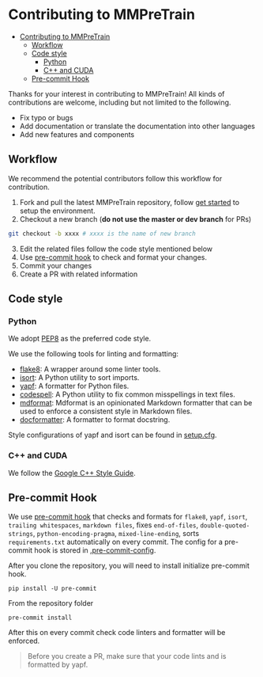 # Contributing to MMPreTrain

- [Contributing to MMPreTrain](#contributing-to-mmpretrain)
  - [Workflow](#workflow)
  - [Code style](#code-style)
    - [Python](#python)
    - [C++ and CUDA](#c-and-cuda)
  - [Pre-commit Hook](#pre-commit-hook)

Thanks for your interest in contributing to MMPreTrain! All kinds of contributions are welcome, including but not limited to the following.

- Fix typo or bugs
- Add documentation or translate the documentation into other languages
- Add new features and components

## Workflow

We recommend the potential contributors follow this workflow for contribution.

1. Fork and pull the latest MMPreTrain repository, follow [get started](https://mmpretrain.readthedocs.io/en/latest/get_started.html) to setup the environment.
2. Checkout a new branch (**do not use the master or dev branch** for PRs)

```bash
git checkout -b xxxx # xxxx is the name of new branch
```

3. Edit the related files follow the code style mentioned below
4. Use [pre-commit hook](https://pre-commit.com/) to check and format your changes.
5. Commit your changes
6. Create a PR with related information

## Code style

### Python

We adopt [PEP8](https://www.python.org/dev/peps/pep-0008/) as the preferred code style.

We use the following tools for linting and formatting:

- [flake8](https://github.com/PyCQA/flake8): A wrapper around some linter tools.
- [isort](https://github.com/timothycrosley/isort): A Python utility to sort imports.
- [yapf](https://github.com/google/yapf): A formatter for Python files.
- [codespell](https://github.com/codespell-project/codespell): A Python utility to fix common misspellings in text files.
- [mdformat](https://github.com/executablebooks/mdformat): Mdformat is an opinionated Markdown formatter that can be used to enforce a consistent style in Markdown files.
- [docformatter](https://github.com/myint/docformatter): A formatter to format docstring.

Style configurations of yapf and isort can be found in [setup.cfg](https://github.com/VBTI-development/onedl-mmpretrainl-mmpretrain/blob/main/setup.cfg).

### C++ and CUDA

We follow the [Google C++ Style Guide](https://google.github.io/styleguide/cppguide.html).

## Pre-commit Hook

We use [pre-commit hook](https://pre-commit.com/) that checks and formats for `flake8`, `yapf`, `isort`, `trailing whitespaces`, `markdown files`,
fixes `end-of-files`, `double-quoted-strings`, `python-encoding-pragma`, `mixed-line-ending`, sorts `requirements.txt` automatically on every commit.
The config for a pre-commit hook is stored in [.pre-commit-config](https://github.com/VBTI-development/onedl-mmpretrain/blob/main/.pre-commit-config.yaml).

After you clone the repository, you will need to install initialize pre-commit hook.

```shell
pip install -U pre-commit
```

From the repository folder

```shell
pre-commit install
```

After this on every commit check code linters and formatter will be enforced.

> Before you create a PR, make sure that your code lints and is formatted by yapf.
